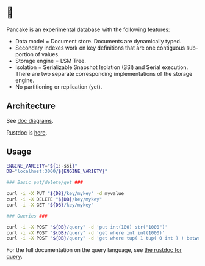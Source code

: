# 🥞

Pancake is an experimental database with the following features:

- Data model = Document store. Documents are dynamically typed.
- Secondary indexes work on key definitions that are one contiguous sub-portion of values.
- Storage engine = LSM Tree.
- Isolation = Serializable Snapshot Isolation (SSI) and Serial execution. There are two separate corresponding implementations of the storage engine.
- No partitioning or replication (yet).

## Architecture

See [doc diagrams](./doc).

Rustdoc is [here](https://ysono.github.io/pancake/pancake/index.html).

## Usage

```sh
ENGINE_VARIETY="${1:-ssi}"
DB="localhost:3000/${ENGINE_VARIETY}"

### Basic put/delete/get ###

curl -i -X PUT "${DB}/key/mykey" -d myvalue
curl -i -X DELETE "${DB}/key/mykey"
curl -i -X GET "${DB}/key/mykey"

### Queries ###

curl -i -X POST "${DB}/query" -d 'put int(100) str("1000")'
curl -i -X POST "${DB}/query" -d 'get where int int(1000)'
curl -i -X POST "${DB}/query" -d 'get where tup( 1 tup( 0 int ) ) between int(60) int(61)'
```

For the full documentation on the query language, see [the rustdoc for query](https://ysono.github.io/pancake/pancake/frontend/query/basic/index.html).
